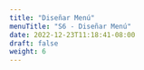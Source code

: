 ```yaml
---
title: "Diseñar Menú"
menuTitle: "S6 - Diseñar Menú"
date: 2022-12-23T11:18:41-08:00
draft: false
weight: 6
---
```

